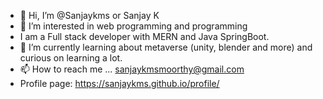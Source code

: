 - 👋 Hi, I’m @Sanjaykms or Sanjay K
- 👀 I’m interested in web programming and programming
- I am a Full stack developer with MERN and Java SpringBoot. 
- 🌱 I’m currently learning about metaverse (unity, blender and more) and curious on learning a lot. 
- 📫 How to reach me ... sanjaykmsmoorthy@gmail.com
- Profile page: https://sanjaykms.github.io/profile/

<!---
Sanjaykms/Sanjaykms is a ✨ special ✨ repository because its `README.md` (this file) appears on your GitHub profile.
You can click the Preview link to take a look at your changes.
--->
